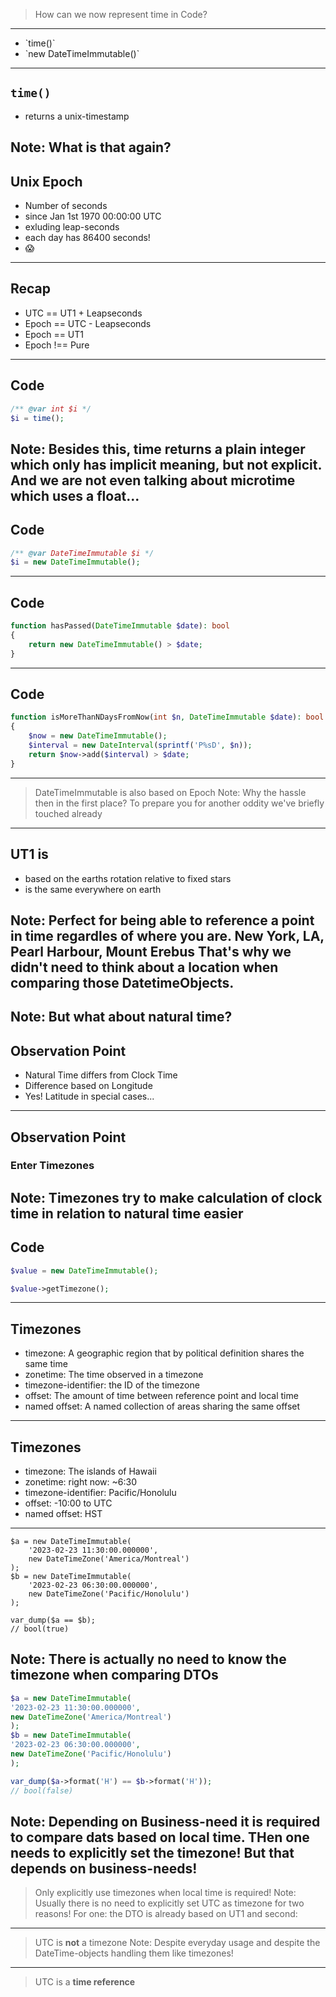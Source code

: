 > How can we now represent time in Code?
---
* <!-- .element: class="fragment" -->`time()`
* <!-- .element: class="fragment" -->`new DateTimeImmutable()`
---
## `time()`

* <!-- .element: class="fragment" -->returns a unix-timestamp
Note: What is that again?
---
## Unix Epoch

* <!-- .element: class="fragment" -->Number of seconds
* <!-- .element: class="fragment" -->since Jan 1st 1970 00:00:00 UTC
* <!-- .element: class="fragment" -->exluding leap-seconds
* <!-- .element: class="fragment" -->each day has 86400 seconds!
* <!-- .element: class="fragment" -->😱
---
## Recap

* <!-- .element: class="fragment" -->UTC == UT1 + Leapseconds
* <!-- .element: class="fragment" -->Epoch == UTC - Leapseconds
* <!-- .element: class="fragment" -->Epoch == UT1
* <!-- .element: class="fragment" -->Epoch !== Pure
---
## Code

```php
/** @var int $i */
$i = time();
```
Note: Besides this, time returns a plain integer which only has implicit meaning, but not explicit. And we
are not even talking about microtime which uses a float...
---
## Code

```php
/** @var DateTimeImmutable $i */
$i = new DateTimeImmutable();
```
---
## Code

```php
function hasPassed(DateTimeImmutable $date): bool
{
	return new DateTimeImmutable() > $date;
}
```
---
## Code

```php
function isMoreThanNDaysFromNow(int $n, DateTimeImmutable $date): bool
{
	$now = new DateTimeImmutable();
	$interval = new DateInterval(sprintf('P%sD', $n));
	return $now->add($interval) > $date;
}
```
---
> DateTimeImmutable is also based on Epoch
Note: Why the hassle then in the first place? To prepare you for another oddity we've briefly touched already
---
## UT1 is
* <!-- .element: class="fragment" -->based on the earths rotation relative to fixed stars
* <!-- .element: class="fragment" -->is the same everywhere on earth
Note: Perfect for being able to reference a point in time regardles of where you are. New York, LA, Pearl Harbour, Mount Erebus
That's why we didn't need to think about a location when comparing those DatetimeObjects.
---
<!-- .slide: data-background-image="deck/resources/earth.jpg" -->
Note: But what about natural time?
---
## Observation Point

* <!-- .element: class="fragment" -->Natural Time differs from Clock Time
* <!-- .element: class="fragment" -->Difference based on Longitude
* <!-- .element: class="fragment" -->Yes! Latitude in special cases...
---
## Observation Point

### Enter Timezones
Note: Timezones try to make calculation of clock time in relation to natural time easier
---
## Code

```php
$value = new DateTimeImmutable();

$value->getTimezone();
```
---
## Timezones

* <!-- .element: class="fragment" -->timezone: A geographic region that by political definition shares the same time
* <!-- .element: class="fragment" -->zonetime: The time observed in a timezone
* <!-- .element: class="fragment" -->timezone-identifier: the ID of the timezone
* <!-- .element: class="fragment" -->offset: The amount of time between reference point and local time
* <!-- .element: class="fragment" -->named offset: A named collection of areas sharing the same offset
---
## Timezones

* <!-- .element: class="fragment" -->timezone: The islands of Hawaii
* <!-- .element: class="fragment" -->zonetime: right now: ~6:30
* <!-- .element: class="fragment" -->timezone-identifier: Pacific/Honolulu
* <!-- .element: class="fragment" -->offset: -10:00 to UTC
* <!-- .element: class="fragment" -->named offset: HST
---
```php[1-8|10-11]
$a = new DateTimeImmutable(
    '2023-02-23 11:30:00.000000',
    new DateTimeZone('America/Montreal')
);
$b = new DateTimeImmutable(
    '2023-02-23 06:30:00.000000',
    new DateTimeZone('Pacific/Honolulu')
);

var_dump($a == $b);
// bool(true)
```
Note: There is actually no need to know the timezone when comparing DTOs
---
```php
$a = new DateTimeImmutable(
'2023-02-23 11:30:00.000000',
new DateTimeZone('America/Montreal')
);
$b = new DateTimeImmutable(
'2023-02-23 06:30:00.000000',
new DateTimeZone('Pacific/Honolulu')
);

var_dump($a->format('H') == $b->format('H'));
// bool(false)
```
Note: Depending on Business-need it is required to compare dats based on local time.
THen one needs to explicitly set the timezone! But that depends on business-needs!
---
> Only explicitly use timezones when local time is required!
Note: Usually there is no need to explicitly set UTC as timezone for two reasons!
For one: the DTO is already based on UT1 and second:
---
> UTC is **not** a timezone
Note: Despite everyday usage and despite the DateTime-objects handling them like timezones!
---
> UTC is a **time reference**
